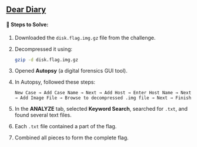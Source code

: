 ## [Dear Diary](https://play.picoctf.org/practice/challenge/413?category=4&page=2)

#### 🧪 Steps to Solve:

1. Downloaded the `disk.flag.img.gz` file from the challenge.
2. Decompressed it using:

   ```bash
   gzip -d disk.flag.img.gz
   ```
3. Opened **Autopsy** (a digital forensics GUI tool).
4. In Autopsy, followed these steps:

   ```
   New Case → Add Case Name → Next → Add Host → Enter Host Name → Next
   → Add Image File → Browse to decompressed .img file → Next → Finish
   ```
5. In the **ANALYZE** tab, selected **Keyword Search**, searched for `.txt`, and found several text files.
6. Each `.txt` file contained a part of the flag.
7. Combined all pieces to form the complete flag.

